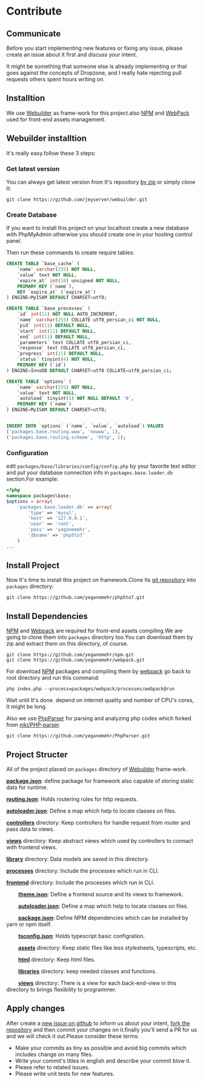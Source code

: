 Contribute
==========

Communicate
-----------

Before you start implementing new features or fixing any issue, please create an issue about it first and discuss your intent.

It might be something that someone else is already implementing or that goes against the concepts of Dropzone, and I really hate rejecting pull requests others spent hours writing on.

Installtion
-----------

We use [Webuilder](https://github.com/jeyserver/webuilder) as frame-work for this project.also [NPM](https://github.com/yeganemehr/npm) and [WebPack](https://github.com/yeganemehr/webpack) used for front-end assets management.

## Webuilder installtion

It's really easy.follow these 3 steps:

### Get latest version

You can always get latest version from It's repository [by zip](https://github.com/jeyserver/webuilder/archive/master.zip) or simply clone It:
```
git clone https://github.com/jeyserver/webuilder.git
```
### Create Database

If you want to install this project on your localhost create a new database with PhpMyAdmin otherwise you should create one in your hosting control panel.

Then run these commands to create require tables:

```sql
CREATE TABLE `base_cache` (
	`name` varchar(255) NOT NULL,
	`value` text NOT NULL,
	`expire_at` int(10) unsigned NOT NULL,
	PRIMARY KEY (`name`),
	KEY `expire_at` (`expire_at`)
) ENGINE=MyISAM DEFAULT CHARSET=utf8;

CREATE TABLE `base_processes` (
	`id` int(11) NOT NULL AUTO_INCREMENT,
	`name` varchar(255) COLLATE utf8_persian_ci NOT NULL,
	`pid` int(11) DEFAULT NULL,
	`start` int(11) DEFAULT NULL,
	`end` int(11) DEFAULT NULL,
	`parameters` text COLLATE utf8_persian_ci,
	`response` text COLLATE utf8_persian_ci,
	`progress` int(11) DEFAULT NULL,
	`status` tinyint(4) NOT NULL,
	PRIMARY KEY (`id`)
) ENGINE=InnoDB DEFAULT CHARSET=utf8 COLLATE=utf8_persian_ci;

CREATE TABLE `options` (
	`name` varchar(255) NOT NULL,
	`value` text NOT NULL,
	`autoload` tinyint(1) NOT NULL DEFAULT '0',
	PRIMARY KEY (`name`)
) ENGINE=MyISAM DEFAULT CHARSET=utf8;


INSERT INTO `options` (`name`, `value`, `autoload`) VALUES
('packages.base.routing.www', 'nowww', 1),
('packages.base.routing.scheme', 'http', 1);
```

### Configuration

edit `packages/base/libraries/config/config.php` by your favorite text editor and put your database connection info in `packages.base.loader.db` section.For example:

```php
<?php
namespace packages\base;
$options = array(
	'packages.base.loader.db' => array(
		'type' => 'mysql',
		'host' => '127.0.0.1',
		'user' => 'root',
		'pass' => 'yeganemehr',
		'dbname' => 'php5to7'
	)
...
```

## Install Project

Now It's time to install this project on framework.Clone Its [git repository](https://github.com/yeganemehr/php5to7) into `packages` directory:

```
git clone https://github.com/yeganemehr/php5to7.git
```

## Install Dependencies

[NPM](https://github.com/yeganemehr/npm) and [Webpack](https://github.com/yeganemehr/webpack) are required for front-end assets compiling.We are going to clone them into `packages` directory too.You can download them by zip and extract them on this directory, of course.

```
git clone https://github.com/yeganemehr/npm.git
git clone https://github.com/yeganemehr/webpack.git
```
For download [NPM](https://www.npmjs.com/) packages and compiling them by [webpack](http://webpack.js.org/) go back to root directory and run this command:

```
php index.php --process=packages/webpack/processes/webpack@run
```

Wait until It's done. depend on internet quality and number of CPU's cores, It might be long.

Also we use [PhpParser](https://github.com/yeganemehr/PhpParser) for parsing and analyzing php codes which forked from [niki/PHP-parser](https://github.com/nikic/PHP-Parser).

```
git clone https://github.com/yeganemehr/PhpParser.git
```

## Project Structer

All of the project placed on `packages` directory of [Webuilder](https://github.com/jeyserver/webuilder) frame-work.

[**package.json**](/package.json): define package for framework also capable of storing static data for runtime.

[**routing.json**](/routing.json): Holds routering rules for http requests.

[**autoloader.json**](/autoloader.json): Define a map which help to locate classes on files.

[**controllers**](/controllers) directory: Keep controllers for handle request from router and pass data to views.

[**views**](/views) directory: Keep abstract views which used by controllers to connact with frontend views.

[**library**](/library) directory: Data models are saved in this directory.

[**processes**](/processes) directory: Include the processes which run in CLI.

[**frontend**](/frontend) directory: Include the processes which run in CLI.

&nbsp;&nbsp;&nbsp;&nbsp;&nbsp;&nbsp;&nbsp;&nbsp;[**theme.json**](/frontend/theme.json): Define a frontend source and Its views to framework.

&nbsp;&nbsp;&nbsp;&nbsp;&nbsp;&nbsp;&nbsp;&nbsp;[**autoloader.json**](/frontend/autoloader.json): Define a map which help to locate classes on files.

&nbsp;&nbsp;&nbsp;&nbsp;&nbsp;&nbsp;&nbsp;&nbsp;[**package.json**](/frontend/package.json): Define NPM dependencies which can be installed by yarn or npm itself.

&nbsp;&nbsp;&nbsp;&nbsp;&nbsp;&nbsp;&nbsp;&nbsp;[**tsconfig.json**](/frontend/tsconfig.json): Holds typescript basic configration.

&nbsp;&nbsp;&nbsp;&nbsp;&nbsp;&nbsp;&nbsp;&nbsp;[**assets**](/frontend/assets) directory: Keep static files like less stylesheets, typescripts, etc.

&nbsp;&nbsp;&nbsp;&nbsp;&nbsp;&nbsp;&nbsp;&nbsp;[**html**](/frontend/html) directory: Keep html files.

&nbsp;&nbsp;&nbsp;&nbsp;&nbsp;&nbsp;&nbsp;&nbsp;[**libraries**](/frontend/libraries) directory: keep needed classes and functions.

&nbsp;&nbsp;&nbsp;&nbsp;&nbsp;&nbsp;&nbsp;&nbsp;[**views**](/frontend/views) directory: There is a view for each back-end-view in this directory to brings flexibility to programmer.

## Apply changes

After create a [new issue on github](https://github.com/yeganemehr/php5to7/issues/new) to inform us about your intent, [fork the repository](https://github.com/yeganemehr/php5to7/fork) and then commit your changes on it.finally you'll send a PR for us and we will check it out.Please consider these terms:

* Make your commits as tiny as possible and avoid big commits which includes change on many files.
* Write your commit's titles in english and describe your commit blow it.
* Please refer to related issues.
* Please write unit tests for new features.






